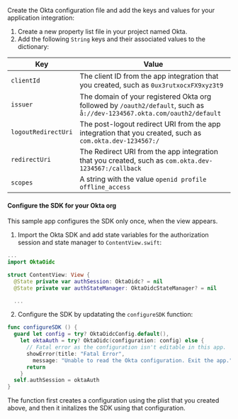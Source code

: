 Create the Okta configuration file and add the keys and values for your application integration:

1. Create a new property list file in your project named Okta.
1. Add the following `String` keys and their associated values to the dictionary:

| Key | Value |
| --- | ----- |
| `clientId` | The client ID from the app integration that you created, such as `0ux3rutxocxFX9xyz3t9` |
| `issuer` | The domain of your registered Okta org followed by `/oauth2/default`, such as `å://dev-1234567.okta.com/oauth2/default` |
| `logoutRedirectUri` | The post-logout redirect URI from the app integration that you created, such as `com.okta.dev-1234567:/` |
| `redirectUri` | The Redirect URI from the app integration that you created, such as `com.okta.dev-1234567:/callback` |
| `scopes` | A string with the value `openid profile offline_access` |{:.table .table-word-break}

#### Configure the SDK for your Okta org

This sample app configures the SDK only once, when the view appears.

1. Import the Okta SDK and add state variables for the authorization session and state manager to `ContentView.swift`:

```swift
...
import OktaOidc

struct ContentView: View {
  @State private var authSession: OktaOidc? = nil
  @State private var authStateManager: OktaOidcStateManager? = nil

  ...
```

2. Configure the SDK by updatating the `configureSDK` function:

```swift
func configureSDK () {
  guard let config = try? OktaOidcConfig.default(),
    let oktaAuth = try? OktaOidc(configuration: config) else {
      // Fatal error as the configuration isn't editable in this app.
      showError(title: "Fatal Error",
        message: "Unable to read the Okta configuration. Exit the app.")
      return
    }
  self.authSession = oktaAuth
}
```

The function first creates a configuration using the plist that you created above, and then it initalizes the SDK using that configuration.